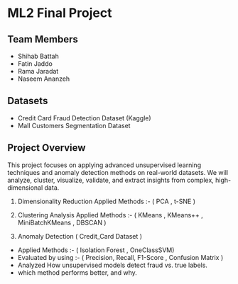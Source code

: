 # ML2 Final Project 

## Team Members
- Shihab Battah
- Fatin Jaddo
- Rama Jaradat
- Naseem Ananzeh

## Datasets
- Credit Card Fraud Detection Dataset (Kaggle)
- Mall Customers Segmentation Dataset

## Project Overview
This project focuses on applying advanced unsupervised learning techniques and anomaly detection methods on real-world datasets. We will analyze, cluster, visualize, validate, and extract insights from complex, high-dimensional data.

1. Dimensionality Reduction
Applied Methods :- ( PCA , t-SNE )

2. Clustering Analysis
Applied Methods :- ( KMeans , KMeans++ , MiniBatchKMeans , DBSCAN )

3. Anomaly Detection ( Credit_Card Dataset )
- Applied Methods :- ( Isolation Forest , OneClassSVM)
- Evaluated by using :- ( Precision, Recall, F1-Score , Confusion Matrix )
- Analyzed How unsupervised models detect fraud vs. true labels.
- which method performs better, and why.
